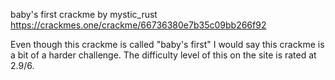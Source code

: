 baby's first crackme by mystic_rust\
https://crackmes.one/crackme/66736380e7b35c09bb266f92

Even though this crackme is called "baby's first" I would say this crackme is a bit of a harder challenge. The difficulty level of this on the site is rated at 2.9/6.

